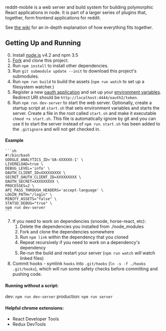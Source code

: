 reddit-mobile is a web server and build system for building polymorphic
React applications in node. It is part of a larger series of plugins that,
together, form frontend applications for reddit.

See [the wiki](https://github.com/reddit/reddit-mobile/wiki) for an in-depth
explanation of how everything fits together.

Getting Up and Running
----------------------

0. Install [node.js](https://nodejs.org/download/) v4.2 and npm 3.5
1. [Fork](https://github.com/reddit/reddit-mobile/fork) and clone
  this project.
2. Run `npm install` to install other dependencies.
3. Run `git submodule update --init` to download this project's submodules.
4. Run `npm run build` to build the assets (`npm run watch` to set up a filesystem watcher.)
5. Register a new [oauth application](https://www.reddit.com/prefs/apps/) and
  set up your [environment variables](./CONFIG.md). Redirect URI should be
  `http://localhost:4444/oauth2/token`.
6. Run `npm run dev-server` to start the web server. Optionally, create a startup script
  at `start.sh` that sets environment variables and starts the server. Create a file in the root called `start.sh` and make it executable `chmod +x start.sh`. This file is automatically ignore by git and you can use it to start the server instead of `npm run`. `start.sh` has been added to the `.gitignore` and will not get checked in.

  #### Example

	```sh
	#!/bin/bash
	GOOGLE_ANALYTICS_ID='UA-XXXXXX-1' \
	LIVERELOAD=true \
	DEBUG_LEVEL='info' \
	OAUTH_CLIENT_ID=XXXXXXXXX \
	SECRET_OAUTH_CLIENT_ID=XXXXXXXXX \
	OAUTH_SECRET=XXXXXXXXX \
	PROCESSES=2 \
	API_PASS_THROUGH_HEADERS='accept-language' \
	LOGIN_PATH="/login" \
	MINIFY_ASSETS="false" \
	STATSD_DEBUG="true" \
	npm run dev-server
	```

7. If you need to work on dependencies (snoode, horse-react, etc):
    1. Delete the dependencies you installed from ./node_modules
    2. Fork and clone the dependencies somewhere
    3. Run `npm link` within the dependency that you cloned
    4. Repeat recursively if you need to work on a dependency's dependency
    5. Re-run the build and restart your server (`npm run watch` *will* watch
      linked files)
8. Commit hooks - symlink `hooks` into `.git/hooks` (`ln -s -f ./hooks .git/hooks`), which
  will run some safety checks before committing and pushing code.

#### Running without a script:
  dev: `npm run dev-server`
  production: `npm run server`

#### Helpful chrome extensions:
- React Developer Tools
- Redux DevTools

